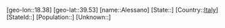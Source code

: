 ﻿---
location: [39.53,18.38]
type: City
tags:
- geo/City


SpocWebEntityId: 28728
isDeleted: false
confidential: public

---
[geo-lon::18.38]
[geo-lat::39.53]
[name::Alessano]
[State::]
[Country::[Italy](geo/Continent/Europe/Italy.md)]
[StateId::]
[Population::]
[Unknown::]

